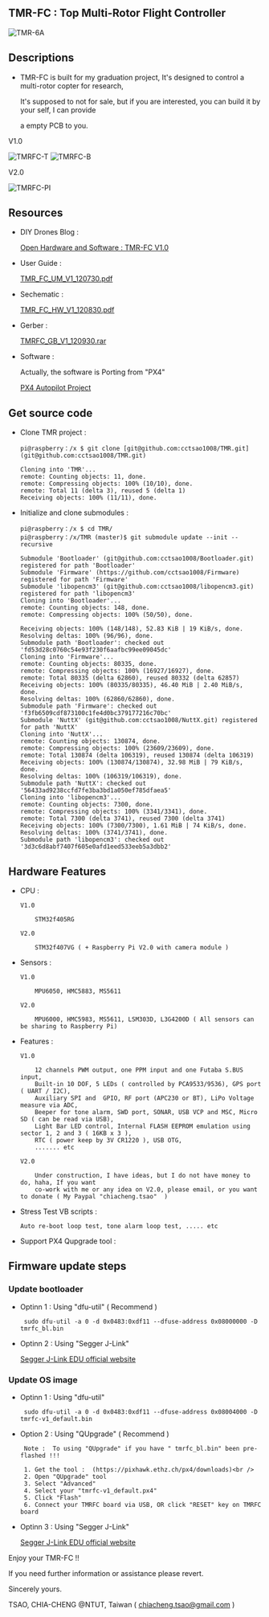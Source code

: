 TMR-FC : Top Multi-Rotor Flight Controller
------------------------------------------

![TMR-6A](http://api.ning.com/files/jY5mCCMi3CRInh4R8yXGssICRu4ks**VAul7*nLfd2Gr30zyGduX4zLlkqmehdcHnky*z0-FdQ603CA1CuJxyc2YXQpvgG3l/20121231011936.jpg "TMR-6A")

Descriptions
------------


 *  TMR-FC is built for my graduation project, It's designed to control a multi-rotor copter for research,

    It's supposed to not for sale, but if you are interested, you can build it by your self, I can provide

    a empty PCB to you.




V1.0

![TMRFC-T](https://lh5.googleusercontent.com/-XYsK7enXFu8/UEcryTjIElI/AAAAAAAAGc8/OJrowpTF_j8/s554/DSC_0192.jpg "TMRFC-T")
![TMRFC-B](https://lh4.googleusercontent.com/-fWInVx9VkrA/UEcrzUAXoeI/AAAAAAAAGdE/_suOKUsVzLk/s554/DSC_0193.jpg "TMRFC-B")

V2.0

![TMRFC-PI](https://lh6.googleusercontent.com/-iTtLMfIb178/UkD5fd--8zI/AAAAAAAAPHg/Ik1vRpzKhQU/w847-h592-no/2013-9-24+%25E4%25B8%258A%25E5%258D%2588+10-30-12.jpg "TMRFC-PI")

Resources
---------

 *  DIY Drones Blog :

      [Open Hardware and Software : TMR-FC V1.0](http://diydrones.com/profiles/blogs/my-flight-controller)

 *  User Guide :
 
      [TMR_FC_UM_V1_120730.pdf](http://api.ning.com/files/zkGb0X42pMSBoZSwYeRk3xmjedgHA6iVvhMXisJQ5-8-BqasZVeVXrTL5JO-VfGbOjNi0IqJcKHvWSGABQIJN0GQ00Goep*f/TMR_FC_UM_V1_120730.pdf)

 *  Sechematic :
 
      [TMR_FC_HW_V1_120830.pdf](http://api.ning.com/files/zkGb0X42pMQCmLP*0KVTEsgqDPCMk4Xrd0yNVn0boAruaILcsPhfDeTRqyMbFgaOm*a2DNQkRTxAI7HuhO6A6q*fpwuo6FWx/TMR_FC_HW_V1_120830.pdf)

 *  Gerber :

      [TMRFC_GB_V1_120930.rar](http://api.ning.com/files/jY5mCCMi3CRexrg--zD*nZl6G2gG0jTlRXIGT2z7sKhw3k0wXjNdf-ARRO8cV8KXyBPSvLYKakQJ0EbhTvj45wzjXPB8SEdl/TMRFC_GB_V1_120930.rar)

 *  Software :

      Actually, the software is Porting from "PX4"
      
      [PX4 Autopilot Project](https://github.com/px4)
         
Get source code
---------------

  *  Clone TMR project : 

         pi@raspberry：/x $ git clone [git@github.com:cctsao1008/TMR.git](git@github.com:cctsao1008/TMR.git)
       
         Cloning into 'TMR'...
         remote: Counting objects: 11, done.
         remote: Compressing objects: 100% (10/10), done.
         remote: Total 11 (delta 3), reused 5 (delta 1)
         Receiving objects: 100% (11/11), done.

  *  Initialize and clone submodules : 

         pi@raspberry：/x $ cd TMR/
         pi@raspberry：/x/TMR (master)$ git submodule update --init --recursive
 
         Submodule 'Bootloader' (git@github.com:cctsao1008/Bootloader.git) registered for path 'Bootloader'
         Submodule 'Firmware' (https://github.com/cctsao1008/Firmware) registered for path 'Firmware'
         Submodule 'libopencm3' (git@github.com:cctsao1008/libopencm3.git) registered for path 'libopencm3'
         Cloning into 'Bootloader'...
         remote: Counting objects: 148, done.
         remote: Compressing objects: 100% (50/50), done.

         Receiving objects: 100% (148/148), 52.83 KiB | 19 KiB/s, done.
         Resolving deltas: 100% (96/96), done.
         Submodule path 'Bootloader': checked out 'fd53d28c0760c54e93f230f6aafbc99ee09045dc'
         Cloning into 'Firmware'...
         remote: Counting objects: 80335, done.
         remote: Compressing objects: 100% (16927/16927), done.
         remote: Total 80335 (delta 62860), reused 80332 (delta 62857)
         Receiving objects: 100% (80335/80335), 46.40 MiB | 2.40 MiB/s, done.
         Resolving deltas: 100% (62860/62860), done.
         Submodule path 'Firmware': checked out 'f3fb6509cdf873100c1fe4d0bc379177216c70bc'
         Submodule 'NuttX' (git@github.com:cctsao1008/NuttX.git) registered for path 'NuttX'
         Cloning into 'NuttX'...
         remote: Counting objects: 130874, done.
         remote: Compressing objects: 100% (23609/23609), done.
         remote: Total 130874 (delta 106319), reused 130874 (delta 106319)
         Receiving objects: 100% (130874/130874), 32.98 MiB | 79 KiB/s, done.
         Resolving deltas: 100% (106319/106319), done.
         Submodule path 'NuttX': checked out '56433ad9238ccfd7fe3ba3bd1a050ef785dfaea5'
         Cloning into 'libopencm3'...
         remote: Counting objects: 7300, done.
         remote: Compressing objects: 100% (3341/3341), done.
         remote: Total 7300 (delta 3741), reused 7300 (delta 3741)
         Receiving objects: 100% (7300/7300), 1.61 MiB | 74 KiB/s, done.
         Resolving deltas: 100% (3741/3741), done.
         Submodule path 'libopencm3': checked out '3d3c6d8abf7407f605e0afd1eed533eeb5a3dbb2'

Hardware Features
-----------------

  *  CPU : 

         V1.0
         
             STM32f405RG
             
         V2.0
         
             STM32f407VG ( + Raspberry Pi V2.0 with camera module )

  *  Sensors :

         V1.0
         
             MPU6050, HMC5883, MS5611
             
         V2.0
         
             MPU6000, HMC5983, MS5611, LSM303D, L3G4200D ( All sensors can be sharing to Raspberry Pi)

  *  Features :

         V1.0
         
             12 channels PWM output, one PPM input and one Futaba S.BUS input,
             Built-in 10 DOF, 5 LEDs ( controlled by PCA9533/9536), GPS port ( UART / I2C),
             Auxiliary SPI and  GPIO, RF port (APC230 or BT), LiPo Voltage measure via ADC,
             Beeper for tone alarm, SWD port, SONAR, USB VCP and MSC, Micro SD ( can be read via USB),
             Light Bar LED control, Internal FLASH EEPROM emulation using sector 1, 2 and 3 ( 16KB x 3 ),
             RTC ( power keep by 3V CR1220 ), USB OTG,
             ....... etc
         
         V2.0
         
             Under construction, I have ideas, but I do not have money to do, haha, If you want 
             co-work with me or any idea on V2.0, please email, or you want to donate ( My Paypal "chiacheng.tsao"  )

  *  Stress Test VB scripts :

         Auto re-boot loop test, tone alarm loop test, ..... etc

  *  Support PX4 Qupgrade tool :


Firmware update steps
---------------------

### Update bootloader

  * Optinn 1 : Using "dfu-util"  ( Recommend )

         sudo dfu-util -a 0 -d 0x0483:0xdf11 --dfuse-address 0x08000000 -D tmrfc_bl.bin

  * Optinn 2 : Using "Segger J-Link"

      [Segger J-Link EDU official website](http://www.segger.com/j-link-edu.html)

### Update OS image

  * Optinn 1 : Using "dfu-util"

         sudo dfu-util -a 0 -d 0x0483:0xdf11 --dfuse-address 0x08004000 -D tmrfc-v1_default.bin

  * Option 2 : Using "QUpgrade"  ( Recommend )

         Note :  To using "QUpgrade" if you have " tmrfc_bl.bin" been pre-flashed !!! 

         1. Get the tool :  (https://pixhawk.ethz.ch/px4/downloads)<br />
         2. Open "QUpgrade" tool
         3. Select "Advanced"
         4. Select your "tmrfc-v1_default.px4"
         5. Click "Flash"
         6. Connect your TMRFC board via USB, OR click "RESET" key on TMRFC board

  * Optinn 3 : Using "Segger J-Link"

      [Segger J-Link EDU official website](http://www.segger.com/j-link-edu.html)

Enjoy your TMR-FC !!



If you need further information or assistance please revert.

Sincerely yours.

TSAO, CHIA-CHENG @NTUT, Taiwan ( chiacheng.tsao@gmail.com )

